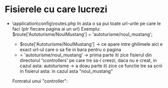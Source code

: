 # Fisierele cu care lucrezi

* \application\config\routes.php
  In asta o sa pui toate url-urile pe care le faci (ptr fiecare pagina ai un url)
  Exemplu: $route['Autoturisme/NoulMustang'] = 'autoturisme/noul_mustang';
   - $route['Autoturisme/NoulMustang'] -> ce apare intre ghilimele aici e exact url-ul care o sa fie in bara pentru o pagina
   -  = 'autoturisme/noul_mustang' -> prima parte iti zice fisierul din directorul '\controllers' pe care tre sa-l creezi, daca nu e creat, in cazul asta: autoturisme
    -> a doau parte iti zice ce functie tre sa scrii in fisierul asta: in cazul asta "noul_mustang"

   Fomratul unui "controller":
<?php if (!defined('BASEPATH')) exit('No direct script access allowed');

class [Numele_fisierului_dar_cu_majuscula:Autoturisme] extends CI_Controller
{
}
   Formatul unei funxctii:
    public function [numele_aici](){

    }


*